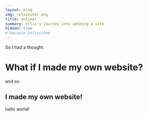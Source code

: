 ```yaml
---
layout: blog
img: relayouter.png
title: online!
summary: ellie's journey into webbing a site
hidden: true
# because unfinished
---
```

So I had a thought.
# What if I made my own website?
and so.
## I made my own website!
hello world!

